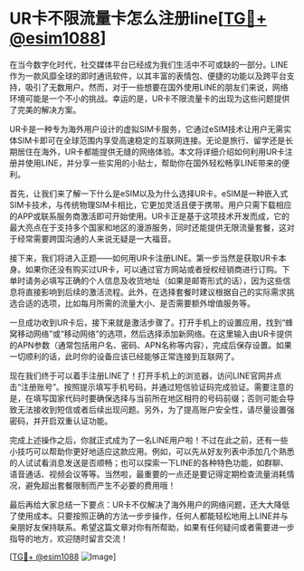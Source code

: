 # UR卡不限流量卡怎么注册line[[TG💪+ @esim1088](https://t.me/s/esim1088)]

在当今数字化时代，社交媒体平台已经成为我们生活中不可或缺的一部分。LINE作为一款风靡全球的即时通讯软件，以其丰富的表情包、便捷的功能以及跨平台支持，吸引了无数用户。然而，对于一些想要在国外使用LINE的朋友们来说，网络环境可能是一个不小的挑战。幸运的是，UR卡不限流量卡的出现为这些问题提供了完美的解决方案。

UR卡是一种专为海外用户设计的虚拟SIM卡服务，它通过eSIM技术让用户无需实体SIM卡即可在全球范围内享受高速稳定的互联网连接。无论是旅行、留学还是长期居住在海外，UR卡都能提供无缝的网络体验。本文将详细介绍如何利用UR卡注册并使用LINE，并分享一些实用的小贴士，帮助你在国外轻松畅享LINE带来的便利。

首先，让我们来了解一下什么是eSIM以及为什么选择UR卡。eSIM是一种嵌入式SIM卡技术，与传统物理SIM卡相比，它更加灵活且便于携带。用户只需下载相应的APP或联系服务商激活即可开始使用。UR卡正是基于这项技术开发而成，它的最大亮点在于支持多个国家和地区的漫游服务，同时还能提供无限流量套餐，这对于经常需要跨国沟通的人来说无疑是一大福音。

接下来，我们将进入正题——如何用UR卡注册LINE。第一步当然是获取UR卡本身。如果你还没有购买过UR卡，可以通过官方网站或者授权经销商进行订购。下单时请务必填写正确的个人信息及收货地址（如果是邮寄形式的话），因为这些信息将直接影响到后续的激活流程。此外，在选择套餐时建议根据自己的实际需求挑选合适的选项，比如每月所需的流量大小、是否需要额外增值服务等。

一旦成功收到UR卡后，接下来就是激活步骤了。打开手机上的设置应用，找到“蜂窝移动网络”或“移动网络”的选项，然后选择添加新网络。在这里输入由UR卡提供的APN参数（通常包括用户名、密码、APN名称等内容），完成后保存设置。如果一切顺利的话，此时你的设备应该已经能够正常连接到互联网了。

现在我们终于可以着手注册LINE了！打开手机上的浏览器，访问LINE官网并点击“注册账号”。按照提示填写手机号码，并通过短信验证码完成验证。需要注意的是，在填写国家代码时要确保选择与当前所在地区相符的号码前缀；否则可能会导致无法接收到短信或者后续出现问题。另外，为了提高账户安全性，请尽量设置强密码，并开启双重认证功能。

完成上述操作之后，你就正式成为了一名LINE用户啦！不过在此之前，还有一些小技巧可以帮助你更好地适应这款应用。例如，可以先从好友列表中添加几个熟悉的人试试看消息发送是否顺畅；也可以探索一下LINE的各种特色功能，如群聊、语音通话、视频会议等等。当然啦，最重要的一点还是要记得定期检查流量消耗情况，避免超出套餐限制而产生不必要的费用哦！

最后再给大家总结一下要点：UR卡不仅解决了海外用户的网络问题，还大大降低了使用成本。只要按照正确的方法一步步操作，任何人都能轻松地用上LINE并与亲朋好友保持联系。希望这篇文章对你有所帮助，如果有任何疑问或者需要进一步指导的地方，欢迎随时留言交流！

[[TG💪+ @esim1088](https://t.me/s/esim1088) ![Image](https://i.postimg.cc/4NQfJmqS/Snipaste-2025-05-13-00-14-12.png)]